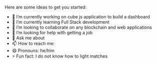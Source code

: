 
Here are some ideas to get you started:

- 🔭 I’m currently working on cube js application to build a dashboard
- 🌱 I’m currently learning Full Stack development
- 👯 I’m looking to collaborate on any blockchain and web applications
- 🤔 I’m looking for help with getting a job
- 💬 Ask me about 
- 📫 How to reach me: 
- 😄 Pronouns: he/him
- ⚡ Fun fact: I do not know how to light matches

